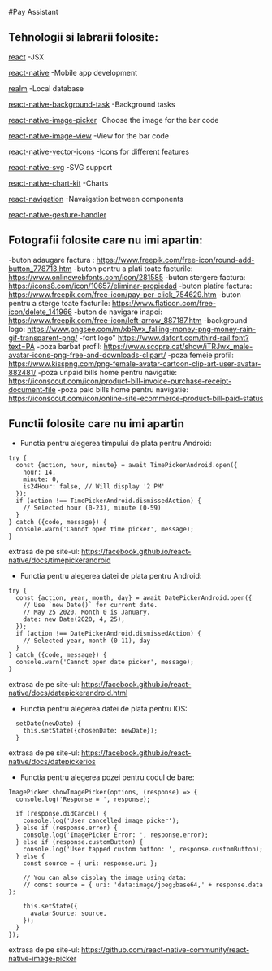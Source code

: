 #Pay Assistant

## Tehnologii si labrarii folosite:

[react](https://reactjs.org) -JSX

[react-native](https://facebook.github.io/react-native/) -Mobile app development

[realm](https://realm.io) -Local database

[react-native-background-task](https://github.com/jamesisaac/react-native-background-task) -Background tasks

[react-native-image-picker](https://github.com/react-native-community/react-native-image-picker) -Choose the image for the bar code

[react-native-image-view](https://www.npmjs.com/package/react-native-image-view) -View for the bar code

[react-native-vector-icons](https://github.com/oblador/react-native-vector-icons) -Icons for different features

[react-native-svg](https://github.com/react-native-community/react-native-svg) -SVG support

[react-native-chart-kit](https://www.npmjs.com/package/react-native-chart-kit) -Charts

[react-navigation](https://reactnavigation.org) -Navaigation between components

[react-native-gesture-handler](https://github.com/kmagiera/react-native-gesture-handler)

## Fotografii folosite care nu imi apartin: 

-buton adaugare factura : https://www.freepik.com/free-icon/round-add-button_778713.htm
-buton pentru a plati toate facturile: https://www.onlinewebfonts.com/icon/281585
-buton stergere factura: https://icons8.com/icon/10657/eliminar-propiedad
-buton platire factura: https://www.freepik.com/free-icon/pay-per-click_754629.htm
-buton pentru a sterge toate facturile: https://www.flaticon.com/free-icon/delete_141966
-buton de navigare inapoi: https://www.freepik.com/free-icon/left-arrow_887187.htm
-background logo: https://www.pngsee.com/m/xbRwx_falling-money-png-money-rain-gif-transparent-png/
-font logo" https://www.dafont.com/third-rail.font?text=PA
-poza barbat profil: https://www.sccpre.cat/show/iTRJwx_male-avatar-icons-png-free-and-downloads-clipart/
-poza femeie profil: https://www.kisspng.com/png-female-avatar-cartoon-clip-art-user-avatar-882481/
-poza unpaid bills home pentru navigatie: https://iconscout.com/icon/product-bill-invoice-purchase-receipt-document-file
-poza paid bills home pentru navigatie: https://iconscout.com/icon/online-site-ecommerce-product-bill-paid-status

## Functii folosite care nu imi apartin

- Functia pentru alegerea timpului de plata pentru Android: 
```
try {
  const {action, hour, minute} = await TimePickerAndroid.open({
    hour: 14,
    minute: 0,
    is24Hour: false, // Will display '2 PM'
  });
  if (action !== TimePickerAndroid.dismissedAction) {
    // Selected hour (0-23), minute (0-59)
  }
} catch ({code, message}) {
  console.warn('Cannot open time picker', message);
}
```
extrasa de pe site-ul: https://facebook.github.io/react-native/docs/timepickerandroid

- Functia pentru alegerea datei de plata pentru Android: 
```
try {
  const {action, year, month, day} = await DatePickerAndroid.open({
    // Use `new Date()` for current date.
    // May 25 2020. Month 0 is January.
    date: new Date(2020, 4, 25),
  });
  if (action !== DatePickerAndroid.dismissedAction) {
    // Selected year, month (0-11), day
  }
} catch ({code, message}) {
  console.warn('Cannot open date picker', message);
}
```
extrasa de pe site-ul: https://facebook.github.io/react-native/docs/datepickerandroid.html

- Functia pentru alegerea datei de plata pentru IOS: 
```
  setDate(newDate) {
    this.setState({chosenDate: newDate});
  }
```
extrasa de pe site-ul: https://facebook.github.io/react-native/docs/datepickerios

- Functia pentru alegerea pozei pentru codul de bare: 
```
ImagePicker.showImagePicker(options, (response) => {
  console.log('Response = ', response);

  if (response.didCancel) {
    console.log('User cancelled image picker');
  } else if (response.error) {
    console.log('ImagePicker Error: ', response.error);
  } else if (response.customButton) {
    console.log('User tapped custom button: ', response.customButton);
  } else {
    const source = { uri: response.uri };

    // You can also display the image using data:
    // const source = { uri: 'data:image/jpeg;base64,' + response.data };

    this.setState({
      avatarSource: source,
    });
  }
});
```

extrasa de pe site-ul: https://github.com/react-native-community/react-native-image-picker
